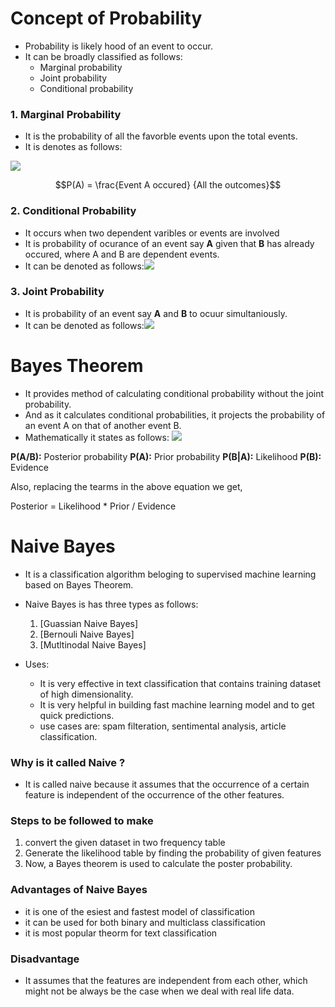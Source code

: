 # Concept of Probability
- Probability is likely hood of an event to occur. 
- It can be broadly classified as follows:
    - Marginal probability
    - Joint probability
    - Conditional probability
    
### 1. Marginal Probability
- It is the probability of all the favorble events upon the total events.
- It is denotes as follows: 
<img src="https://render.githubusercontent.com/render/math?math=P(A) = \frac{Event A occured}{All the outcomes}">

$$P(A) = \frac{Event A occured} {All the outcomes}$$

### 2. Conditional Probability
- It occurs when two dependent varibles or events are involved
- It is probability of ocurance of an event say **A** given that **B** has already occured, where A and B are dependent events.
- It can be denoted as follows:<img src="https://render.githubusercontent.com/render/math?math=P(\frac{A}{B})=\frac{P(\frac{B}{A})P(A)}{P(B)}">


### 3. Joint Probability
- It is probability of an event say **A** and **B** to ocuur simultaniously. 
- It can be denoted as follows:<img src="https://render.githubusercontent.com/render/math?math=P(A and B)">


# Bayes Theorem
- It provides method of calculating conditional probability without the joint probability.
- And as it calculates conditional probabilities, it projects the probability of an event A on that of another event B.
- Mathematically it states as follows: <img src="https://render.githubusercontent.com/render/math?math=P(\frac{A}{B}) = \frac{P(\frac{B}{A}) P(A)}{P(B)}">

**P(A/B):** Posterior probability
**P(A):** Prior probability
**P(B|A):** Likelihood
**P(B):** Evidence

Also, replacing the tearms in the above equation we get,

Posterior = Likelihood * Prior / Evidence


# Naive Bayes
- It is a classification algorithm beloging to supervised machine learning based on Bayes Theorem.
- Naive Bayes is has three types as follows:
    1. [Guassian Naive Bayes]
    2. [Bernouli Naive Bayes]
    3. [Mutltinodal Naive Bayes]
    
- Uses:
    * It is very effective in text classification that contains training dataset of high dimensionality.
    * It is very helpful in building fast machine learning model and to get quick predictions.
    * use cases are: spam filteration, sentimental analysis, article classification.


### Why is it called Naive ?
- It is called naive because it assumes that the occurrence of a certain feature is independent of the occurrence of the other features.

### Steps to be followed to make 
1. convert the given dataset in two frequency table
2. Generate the likelihood table by finding the probability of given features
3. Now, a Bayes theorem is used to calculate the poster probability.

### Advantages of Naive Bayes
* it is one of the esiest and fastest model of classification 
* it can be used for both binary and multiclass classification
* it is most popular theorm for text classification

### Disadvantage
* It assumes that the features are independent from each other, which might not be always be the case when we deal with real life data.